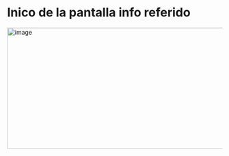 # Inico de la pantalla info referido
<img width="959" height="284" alt="image" src="https://github.com/user-attachments/assets/05972153-8349-4a1d-ba91-09d0699d7a37" />
